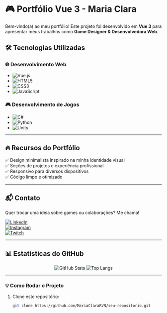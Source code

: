 # 🎮 Portfólio Vue 3 - Maria Clara

Bem-vindo(a) ao meu portfólio! Este projeto foi desenvolvido em **Vue 3** para apresentar meus trabalhos como **Game Designer & Desenvolvedora Web**. 

## 🛠️ Tecnologias Utilizadas

### 🌐 Desenvolvimento Web
- ![Vue.js](https://img.shields.io/badge/Vue.js-4FC08D?style=for-the-badge&logo=vue.js&logoColor=white)
- ![HTML5](https://img.shields.io/badge/HTML5-E34F26?style=for-the-badge&logo=html5&logoColor=white)
- ![CSS3](https://img.shields.io/badge/CSS3-1572B6?style=for-the-badge&logo=css3&logoColor=white)
- ![JavaScript](https://img.shields.io/badge/JavaScript-F7DF1E?style=for-the-badge&logo=javascript&logoColor=black)

### 🎮 Desenvolvimento de Jogos
- ![C#](https://img.shields.io/badge/C%23-239120?style=for-the-badge&logo=c-sharp&logoColor=white)
- ![Python](https://img.shields.io/badge/Python-3776AB?style=for-the-badge&logo=python&logoColor=white)
- ![Unity](https://img.shields.io/badge/Unity-100000?style=for-the-badge&logo=unity&logoColor=white)

---

## 🔥 Recursos do Portfólio
✅ Design minimalista inspirado na minha identidade visual  
✅ Seções de projetos e experiência profissional  
✅ Responsivo para diversos dispositivos  
✅ Código limpo e otimizado  

---

## 📬 Contato
Quer trocar uma ideia sobre games ou colaborações? Me chama!  

[![LinkedIn](https://img.shields.io/badge/LinkedIn-0077B5?style=for-the-badge&logo=linkedin&logoColor=white)](https://www.linkedin.com/in/maria-clara-rezende-vianna-2198491b8/)  
[![Instagram](https://img.shields.io/badge/Instagram-E4405F?style=for-the-badge&logo=instagram&logoColor=white)](https://www.instagram.com/why_clarinharv/)  
[![Twitch](https://img.shields.io/badge/Twitch-9146FF?style=for-the-badge&logo=twitch&logoColor=white)](https://www.twitch.tv/why_clararv)

---

## 📊 Estatísticas do GitHub

<div align="center">
  <img src="https://github-readme-stats.vercel.app/api?username=MariaClaraRVN&show_icons=true&theme=transparent" alt="GitHub Stats" />
  <img src="https://github-readme-stats.vercel.app/api/top-langs/?username=MariaClaraRVN&layout=compact&theme=transparent" alt="Top Langs" />
</div>

---

### 💡 Como Rodar o Projeto
1. Clone este repositório:  
   ```sh
   git clone https://github.com/MariaClaraRVN/seu-repositorio.git
